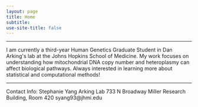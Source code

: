 ```yaml
---
layout: page
title: Home
subtitle: 
use-site-title: false
---
```

------------------------------

I am currently a third-year Human Genetics Graduate Student in Dan Arking's lab at the Johns Hopkins School of Medicine.  My work focuses on understanding how mitochondrial DNA copy number and heteroplasmy can affect biological pathways.  Always interested in learning more about statistical and computational methods!
<hr>
Contact Info:  
Stephanie Yang    
Arking Lab  
733 N Broadway   
Miller Research Building, Room 420  
syang93@jhmi.edu  
